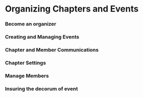 # Organizing Chapters and Events

### Become an organizer

### Creating and Managing Events

### Chapter and Member Communications

### Chapter Settings

### Manage Members

### Insuring the decorum of event
